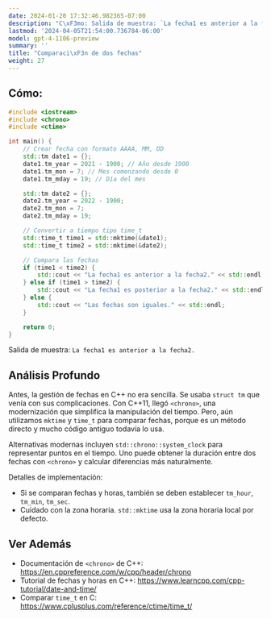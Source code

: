 ```yaml
---
date: 2024-01-20 17:32:46.982365-07:00
description: "C\xF3mo: Salida de muestra: `La fecha1 es anterior a la fecha2.`."
lastmod: '2024-04-05T21:54:00.736784-06:00'
model: gpt-4-1106-preview
summary: ''
title: "Comparaci\xF3n de dos fechas"
weight: 27
---
```


## Cómo:
```C++
#include <iostream>
#include <chrono>
#include <ctime>

int main() {
    // Crear fecha con formato AAAA, MM, DD
    std::tm date1 = {};
    date1.tm_year = 2021 - 1900; // Año desde 1900
    date1.tm_mon = 7; // Mes comenzando desde 0
    date1.tm_mday = 19; // Día del mes

    std::tm date2 = {};
    date2.tm_year = 2022 - 1900;
    date2.tm_mon = 7;
    date2.tm_mday = 19;

    // Convertir a tiempo tipo time_t
    std::time_t time1 = std::mktime(&date1);
    std::time_t time2 = std::mktime(&date2);

    // Compara las fechas
    if (time1 < time2) {
        std::cout << "La fecha1 es anterior a la fecha2." << std::endl;
    } else if (time1 > time2) {
        std::cout << "La fecha1 es posterior a la fecha2." << std::endl;
    } else {
        std::cout << "Las fechas son iguales." << std::endl;
    }

    return 0;
}
```
Salida de muestra: `La fecha1 es anterior a la fecha2.`

## Análisis Profundo
Antes, la gestión de fechas en C++ no era sencilla. Se usaba `struct tm` que venía con sus complicaciones. Con C++11, llegó `<chrono>`, una modernización que simplifica la manipulación del tiempo. Pero, aún utilizamos `mktime` y `time_t` para comparar fechas, porque es un método directo y mucho código antiguo todavía lo usa.

Alternativas modernas incluyen `std::chrono::system_clock` para representar puntos en el tiempo. Uno puede obtener la duración entre dos fechas con `<chrono>` y calcular diferencias más naturalmente.

Detalles de implementación:
- Si se comparan fechas y horas, también se deben establecer `tm_hour`, `tm_min`, `tm_sec`.
- Cuidado con la zona horaria. `std::mktime` usa la zona horaria local por defecto.

## Ver Además
- Documentación de `<chrono>` de C++: https://en.cppreference.com/w/cpp/header/chrono
- Tutorial de fechas y horas en C++: https://www.learncpp.com/cpp-tutorial/date-and-time/
- Comparar `time_t` en C: https://www.cplusplus.com/reference/ctime/time_t/
